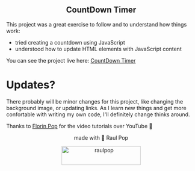 <h2 align="center">CountDown Timer</h2>

This project was a great exercise to follow and to understand how things work:
- tried creating a countdown using JavaScript
- understood how to update HTML elements with JavaScript content

You can see the project live here: <a href="https://raulpop.ro/projects/countdown/" target=_blank>CountDown Timer</a>

<h1>Updates?</h1>
There probably will be minor changes for this project, like changing the background image, or updating links. As I learn new things and get more confortable with writing my own code, I'll definitely change thinks around.

Thanks to <a href="https://github.com/florinpop17" target=_blank>Florin Pop</a> for the video tutorials over YouTube :purple_heart:

<p align="center">made with 💜 Raul Pop</p>
<p align="center"><a href="https://ko-fi.com/raulpop"> <img src="https://cdn.ko-fi.com/cdn/kofi3.png?v=3" height="50" width="210" alt="raulpop" /></a></p>
